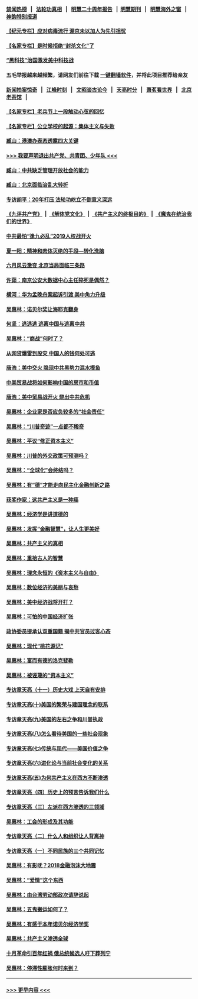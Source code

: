 #### [禁闻热榜](热点新闻.md?=0)  &nbsp;&nbsp;|&nbsp;&nbsp; [法轮功真相](https://github.com/gfw-breaker/truth/blob/master/README.md?=0) &nbsp;&nbsp;|&nbsp;&nbsp; [明慧二十周年报告](https://github.com/gfw-breaker/mh-reports/blob/master/README.md?=0) &nbsp;&nbsp;|&nbsp;&nbsp;[明慧期刊](https://github.com/gfw-breaker/mh-qikan) &nbsp;&nbsp;|&nbsp;&nbsp; [明慧海外之窗](https://github.com/gfw-breaker/mh-news/blob/master/README.md?=0) &nbsp;&nbsp;|&nbsp;&nbsp; [神韵特别报道](https://github.com/gfw-breaker/mh-news/blob/master/shenyun.md?=0)
#### [【纪元专栏】应对病毒流行 渥京未以加人为先引担忧](../pages/nsc423/n11875714.md?t=03120531) 
#### [【名家专栏】是时候拒绝“封杀文化”了](../pages/nsc423/n11814093.md?t=03120531) 
#### [“黑科技”治国激发美中科技战](../pages/nsc423/n11638056.md?t=03120531) 
#### 五毛举报越来越频繁，请网友们前往下载 [一键翻墙软件](https://github.com/gfw-breaker/ssr-accounts)，并将此项目推荐给亲友
#### [新闻拍案惊奇](https://github.com/gfw-breaker/banned-news/blob/master/pages/link4.md) &nbsp;&nbsp;|&nbsp;&nbsp; [江峰时刻](https://github.com/gfw-breaker/banned-news/blob/master/pages/link4.md) &nbsp;&nbsp;|&nbsp;&nbsp; [文昭谈古论今](https://github.com/gfw-breaker/banned-news/blob/master/pages/link4.md) &nbsp;&nbsp;|&nbsp;&nbsp; [天亮时分](https://github.com/gfw-breaker/banned-news/blob/master/pages/link4.md) &nbsp;&nbsp;|&nbsp;&nbsp; [萧茗看世界](https://github.com/gfw-breaker/banned-news/blob/master/pages/link4.md) &nbsp;&nbsp;|&nbsp;&nbsp; [北京老茶馆](https://github.com/gfw-breaker/banned-news/blob/master/pages/link4.md) &nbsp;&nbsp;|&nbsp;&nbsp; 
#### [【名家专栏】老兵节上一段触动心弦的回忆](../pages/nsc423/n11646016.md?t=03120531) 
#### [【名家专栏】公立学校的起源：集体主义与失败](../pages/nsc423/n11601833.md?t=03120531) 
#### [臧山：港澳办表态透露四大关键](../pages/nsc423/n11421628.md?t=03120531) 
#### [>>> 我要声明退出共产党、共青团、少年队 <<<](https://github.com/begood0513/goodnews/blob/master/quit/letter.md) 
#### [臧山：中共缺乏管理开放社会的能力](../pages/nsc423/n11407457.md?t=03120531) 
#### [臧山：北京面临治乱大转折](../pages/nsc423/n11406895.md?t=03120531) 
#### [专访胡平：20年打压 法轮功屹立不倒意义深远](../pages/nsc423/n11398800.md?t=03120531) 
#### [《九评共产党》](https://github.com/begood0513/9ping.md/blob/master/README.md) &nbsp;|&nbsp; [《解体党文化》](../../../../jtdwh.md/blob/master/README.md)  &nbsp;|&nbsp; [《共产主义的终极目的》](../../../../gczydzjmd.md/blob/master/README.md) &nbsp;|&nbsp; [《魔鬼在统治我们的世界》](../../../../mgztzwmdsj.md/blob/master/README.md) 
#### [中共最怕“逢九必乱”2019人权战开火](../pages/nsc423/n11385248.md?t=03120531) 
#### [夏一阳：精神和肉体灭绝的手段—转化洗脑](../pages/nsc423/n11368250.md?t=03120531) 
#### [六月风云激变 北京当局面临三条路](../pages/nsc423/n11313668.md?t=03120531) 
#### [许茹：南京公安大数据中心主任猝死是偶然？](../pages/nsc423/n11064744.md?t=03120531) 
#### [横河：华为孟晚舟案起诉引渡 美中角力升级](../pages/nsc423/n11027230.md?t=03120531) 
#### [吴惠林：诺贝尔奖让海耶克翻身](../pages/nsc423/n10890049.md?t=03120531) 
#### [何坚：逃逃逃 逃离中国与逃离中共](../pages/nsc423/n10592891.md?t=03120531) 
#### [吴惠林：“商战”何时了？](../pages/nsc423/n10573558.md?t=03120531) 
#### [从网贷爆雷到股灾 中国人的钱何处可逃](../pages/nsc423/n10572800.md?t=03120531) 
#### [唐浩：美中交火 隐现中共黑势力混水摸鱼](../pages/nsc423/n10544040.md?t=03120531) 
#### [中美贸易战将如何影响中国的房市和币值](../pages/nsc423/n10543697.md?t=03120531) 
#### [唐浩：美中贸易战开火 烧出中共危机](../pages/nsc423/n10540126.md?t=03120531) 
#### [吴惠林：企业家是否应负较多的“社会责任”](../pages/nsc423/n10535022.md?t=03120531) 
#### [吴惠林：“川普奇迹”一点都不稀奇](../pages/nsc423/n10512808.md?t=03120531) 
#### [吴惠林：平议“修正资本主义”](../pages/nsc423/n10495724.md?t=03120531) 
#### [吴惠林：川普的外交政策可预测吗？](../pages/nsc423/n10462387.md?t=03120531) 
#### [吴惠林：“全球化”会终结吗？](../pages/nsc423/n10452838.md?t=03120531) 
#### [吴惠林：有“德”才能走向民主化金融创新之路](../pages/nsc423/n10432292.md?t=03120531) 
#### [获奖作家：这共产主义是一种癌](../pages/nsc423/n10431541.md?t=03120531) 
#### [吴惠林：经济学是讲道德的](../pages/nsc423/n10398014.md?t=03120531) 
#### [吴惠林：发挥“金融智慧”，让人生更美好](../pages/nsc423/n10375019.md?t=03120531) 
#### [吴惠林：共产主义的真相](../pages/nsc423/n10351394.md?t=03120531) 
#### [吴惠林：重拾古人的智慧](../pages/nsc423/n10337691.md?t=03120531) 
#### [吴惠林：理念永恒的《资本主义与自由》](../pages/nsc423/n10316274.md?t=03120531) 
#### [吴惠林：数位经济的美丽与哀愁](../pages/nsc423/n10292946.md?t=03120531) 
#### [吴惠林：美中经济战将开打？](../pages/nsc423/n10258825.md?t=03120531) 
#### [吴惠林：可怕的中国经济扩张](../pages/nsc423/n10219147.md?t=03120531) 
#### [政协委员提承认双重国籍 揭中共官员过客心态](../pages/nsc423/n10208809.md?t=03120531) 
#### [吴惠林：现代“桃花源记”](../pages/nsc423/n10185234.md?t=03120531) 
#### [吴惠林：富而有德的洛克斐勒](../pages/nsc423/n10142264.md?t=03120531) 
#### [吴惠林：被诬蔑的“资本主义”](../pages/nsc423/n10124816.md?t=03120531) 
#### [专访章天亮（十一）历史大戏 上天自有安排](../pages/nsc423/n10094905.md?t=03120531) 
#### [专访章天亮(十)美国的繁荣与建国理念的联系](../pages/nsc423/n10094899.md?t=03120531) 
#### [专访章天亮(九)美国的左右之争和川普执政](../pages/nsc423/n10094889.md?t=03120531) 
#### [专访章天亮(八)怎么看待美国的一些社会现象](../pages/nsc423/n10094857.md?t=03120531) 
#### [专访章天亮(七)传统与现代——美国价值之争](../pages/nsc423/n10093140.md?t=03120531) 
#### [专访章天亮(六)进化论与当前社会变化的关系](../pages/nsc423/n10092036.md?t=03120531) 
#### [专访章天亮(五)为何共产主义在西方不断渗透](../pages/nsc423/n10083620.md?t=03120531) 
#### [专访章天亮（四）历史上的预言告诉我们什么](../pages/nsc423/n10083606.md?t=03120531) 
#### [专访章天亮（三）左派在西方渗透的三领域](../pages/nsc423/n10081115.md?t=03120531) 
#### [吴惠林：工会的形成及其功能](../pages/nsc423/n10080633.md?t=03120531) 
#### [专访章天亮（二）什么人和组织让人背离神](../pages/nsc423/n10076637.md?t=03120531) 
#### [专访章天亮（一）不同民族的三个共同记忆](../pages/nsc423/n10074188.md?t=03120531) 
#### [吴惠林：有影呒？2018金融泡沫大地震](../pages/nsc423/n10040534.md?t=03120531) 
#### [吴惠林：“爱情”这个东西](../pages/nsc423/n10019423.md?t=03120531) 
#### [吴惠林：由台湾劳动部政次请辞说起](../pages/nsc423/n9979679.md?t=03120531) 
#### [吴惠林：五鬼搬运如何了？](../pages/nsc423/n9925338.md?t=03120531) 
#### [吴惠林：有感于本年诺贝尔经济学奖](../pages/nsc423/n9871883.md?t=03120531) 
#### [吴惠林：共产主义渗透全球](../pages/nsc423/n9812748.md?t=03120531) 
#### [十月革命引百年红祸 俄总统候选人吁下葬列宁](../pages/nsc423/n9810182.md?t=03120531) 
#### [吴惠林：停滞性膨胀何时来到？](../pages/nsc423/n9764136.md?t=03120531) 

----
#### [ >>> 更早内容 <<< ](../indexes/nsc423-earlier.md)
